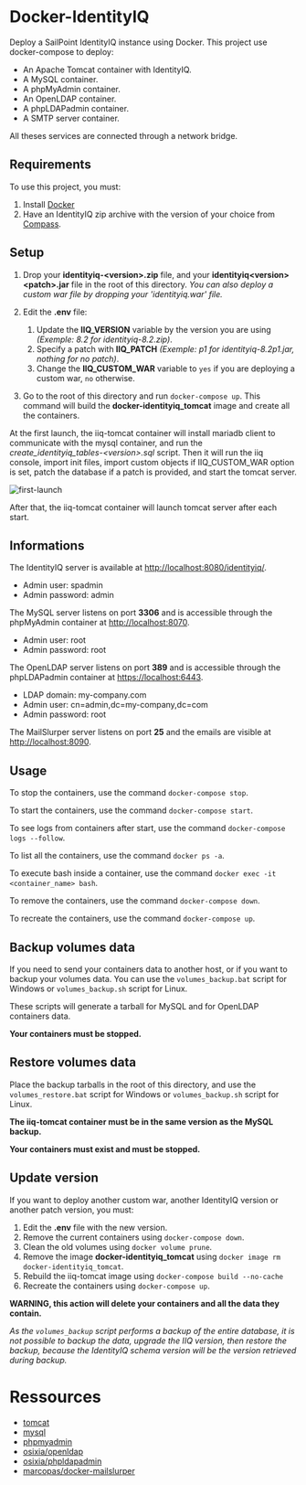 # Docker-IdentityIQ
Deploy a SailPoint IdentityIQ instance using Docker. This project use docker-compose to deploy:
* An Apache Tomcat container with IdentityIQ.
* A MySQL container.
* A phpMyAdmin container.
* An OpenLDAP container.
* A phpLDAPadmin container.
* A SMTP server container.

All theses services are connected through a network bridge.

## Requirements

To use this project, you must:
1. Install [Docker](https://www.docker.com/get-started)
2. Have an IdentityIQ zip archive with the version of your choice from [Compass](https://community.sailpoint.com/t5/IdentityIQ-Server-Software/ct-p/IdentityIQ).

## Setup

1. Drop your **identityiq-\<version\>.zip** file, and your **identityiq\<version\>\<patch\>.jar** file in the root of this directory. *You can also deploy a custom war file by dropping your 'identityiq.war' file.*

2. Edit the **.env** file:
    1. Update the **IIQ_VERSION** variable by the version you are using *(Exemple: 8.2 for identityiq-8.2.zip)*.
    1. Specify a patch with **IIQ_PATCH** *(Exemple: p1 for identityiq-8.2p1.jar, nothing for no patch)*.
    1. Change the **IIQ_CUSTOM_WAR** variable to `yes` if you are deploying a custom war, `no` otherwise.

3. Go to the root of this directory and run `docker-compose up`. This command will build the **docker-identityiq_tomcat** image and create all the containers.

At the first launch, the iiq-tomcat container will install mariadb client to communicate with the mysql container, and run the *create_identityiq_tables-\<version\>.sql* script. Then it will run the iiq console, import init files, import custom objects if IIQ_CUSTOM_WAR option is set, patch the database if a patch is provided, and start the tomcat server.

![first-launch](https://user-images.githubusercontent.com/23320254/149496381-6e65d475-3312-4f7b-acbc-33131798ecf9.png)
  
After that, the iiq-tomcat container will launch tomcat server after each start.

## Informations

The IdentityIQ server is available at [http://localhost:8080/identityiq/](http://localhost:8080/identityiq/).
* Admin user: spadmin
* Admin password: admin

The MySQL server listens on port **3306** and is accessible through the phpMyAdmin container at [http://localhost:8070](http://localhost:8070).
* Admin user: root
* Admin password: root

The OpenLDAP server listens on port **389** and is accessible through the phpLDAPadmin container at [https://localhost:6443](https://localhost:6443).
* LDAP domain: my-company.com
* Admin user: cn=admin,dc=my-company,dc=com
* Admin password: root

The MailSlurper server listens on port **25** and the emails are visible at [http://localhost:8090](http://localhost:8090).

## Usage

To stop the containers, use the command `docker-compose stop`.

To start the containers, use the command `docker-compose start`.

To see logs from containers after start, use the command `docker-compose logs --follow`.

To list all the containers, use the command `docker ps -a`.

To execute bash inside a container, use the command `docker exec -it <container_name> bash`.

To remove the containers, use the command `docker-compose down`.

To recreate the containers, use the command `docker-compose up`.

## Backup volumes data

If you need to send your containers data to another host, or if you want to backup your volumes data. You can use the `volumes_backup.bat` script for Windows or `volumes_backup.sh` script for Linux.

These scripts will generate a tarball for MySQL and for OpenLDAP containers data.

**Your containers must be stopped.**

## Restore volumes data

Place the backup tarballs in the root of this directory, and use the `volumes_restore.bat` script for Windows or `volumes_backup.sh` script for Linux.

**The iiq-tomcat container must be in the same version as the MySQL backup.**

**Your containers must exist and must be stopped.**

## Update version

If you want to deploy another custom war, another IdentityIQ version or another patch version, you must:
1. Edit the **.env** file with the new version.
2. Remove the current containers using `docker-compose down`.
3. Clean the old volumes using `docker volume prune`.
4. Remove the image **docker-identityiq_tomcat** using `docker image rm docker-identityiq_tomcat`.
5. Rebuild the iiq-tomcat image using `docker-compose build --no-cache`
6. Recreate the containers using `docker-compose up`.

**WARNING, this action will delete your containers and all the data they contain.**

*As the `volumes_backup` script performs a backup of the entire database, it is not possible to backup the data, upgrade the IIQ version, then restore the backup, because the IdentityIQ schema version will be the version retrieved during backup.*

# Ressources

* [tomcat](https://hub.docker.com/_/tomcat)
* [mysql](https://hub.docker.com/_/mysql)
* [phpmyadmin](https://hub.docker.com/_/phpmyadmin)
* [osixia/openldap](https://github.com/osixia/docker-openldap)
* [osixia/phpldapadmin](https://github.com/osixia/docker-phpLDAPadmin)
* [marcopas/docker-mailslurper](https://hub.docker.com/r/marcopas/docker-mailslurper)
